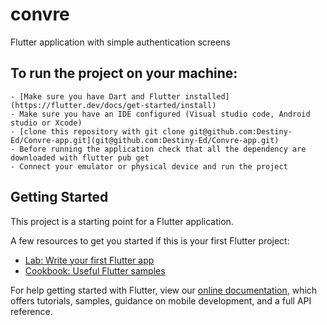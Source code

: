 # convre

Flutter application with simple authentication screens

## To run the project on your machine:

    - [Make sure you have Dart and Flutter installed](https://flutter.dev/docs/get-started/install)
    - Make sure you have an IDE configured (Visual studio code, Android studio or Xcode)
    - [clone this repository with git clone git@github.com:Destiny-Ed/Convre-app.git](git@github.com:Destiny-Ed/Convre-app.git)
    - Before running the application check that all the dependency are downloaded with flutter pub get
    - Connect your emulator or physical device and run the project



## Getting Started

This project is a starting point for a Flutter application.

A few resources to get you started if this is your first Flutter project:

- [Lab: Write your first Flutter app](https://flutter.dev/docs/get-started/codelab)
- [Cookbook: Useful Flutter samples](https://flutter.dev/docs/cookbook)

For help getting started with Flutter, view our
[online documentation](https://flutter.dev/docs), which offers tutorials,
samples, guidance on mobile development, and a full API reference.

